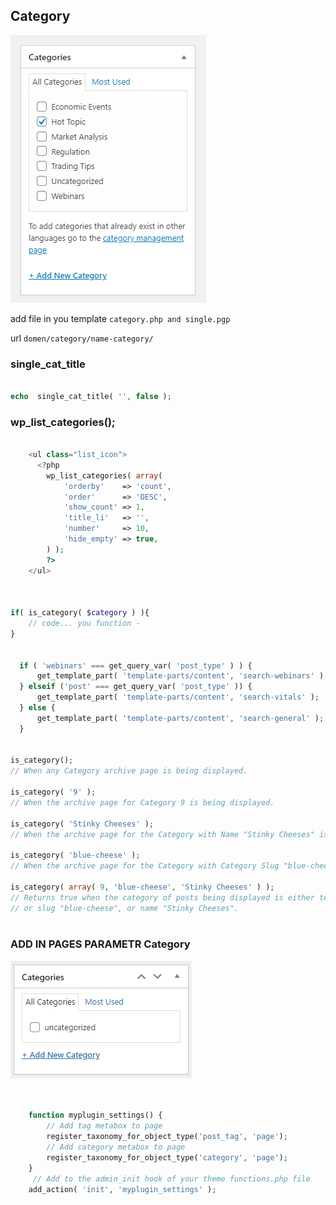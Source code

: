 ## Category

![](../../img/all-category.png)


add file in you template ``category.php and single.pgp``

url ``domen/category/name-category/``

### single_cat_title

```php

echo  single_cat_title( '', false );


```

### wp_list_categories();

```php

    <ul class="list_icon">
      <?php
        wp_list_categories( array(
            'orderby'    => 'count',
            'order'      => 'DESC',
            'show_count' => 1,
            'title_li'   => '',
            'number'     => 10,
            'hide_empty' => true,
        ) );
        ?>
    </ul>
    
    
    
if( is_category( $category ) ){
	// code... you function - 
}
    

  if ( 'webinars' === get_query_var( 'post_type' ) ) {
      get_template_part( 'template-parts/content', 'search-webinars' );
  } elseif ('post' === get_query_var( 'post_type' )) {
      get_template_part( 'template-parts/content', 'search-vitals' );
  } else {
      get_template_part( 'template-parts/content', 'search-general' );
  }

    
is_category();
// When any Category archive page is being displayed.
 
is_category( '9' );
// When the archive page for Category 9 is being displayed.
 
is_category( 'Stinky Cheeses' );
// When the archive page for the Category with Name "Stinky Cheeses" is being displayed.
 
is_category( 'blue-cheese' );
// When the archive page for the Category with Category Slug "blue-cheese" is being displayed.
 
is_category( array( 9, 'blue-cheese', 'Stinky Cheeses' ) );
// Returns true when the category of posts being displayed is either term_ID 9,
// or slug "blue-cheese", or name "Stinky Cheeses".
    

```


### ADD IN PAGES PARAMETR Category

![](../../img/pages-category.png)


```php


    function myplugin_settings() {  
        // Add tag metabox to page
        register_taxonomy_for_object_type('post_tag', 'page'); 
        // Add category metabox to page
        register_taxonomy_for_object_type('category', 'page');  
    }
     // Add to the admin_init hook of your theme functions.php file 
    add_action( 'init', 'myplugin_settings' );
    
``` 


<!--#### In SCSS-->

<!--MD-MANUAL/scss/media/ [Links](https://github.com/Fobiya/MD-MANUAL/tree/master/scss/media)-->